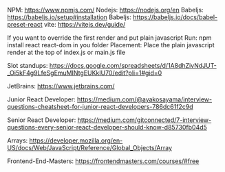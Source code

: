 NPM: https://www.npmjs.com/
Nodejs: https://nodejs.org/en
Babeljs: https://babeljs.io/setup#installation
Babeljs: https://babeljs.io/docs/babel-preset-react
vite: https://vitejs.dev/guide/

<!-- Overriden first render in index.js file -->

If you want to override the first render and put plain javascript
Run: npm install react react-dom in you folder
Placement: Place the plain javascript render at the top of index.js or main.js file

<!-- links for slot standups -->

Slot standups: https://docs.google.com/spreadsheets/d/1A8dhZivNdJUT-_Oi5kF4g9LfeSgEmuMINtgEUKkIU70/edit?pli=1#gid=0

<!-- JetBrains -->

JetBrains: https://www.jetbrains.com/

<!-- Interview questions for junior react developer -->

Junior React Developer: https://medium.com/@ayakosayama/interview-questions-cheatsheet-for-junior-react-developers-786dc61f2c9d


<!-- Interview questions for senior react developer -->

Senior React Developer: https://medium.com/gitconnected/7-interview-questions-every-senior-react-developer-should-know-d85730fb04d5

<!-- Arrays -->
Arrays: https://developer.mozilla.org/en-US/docs/Web/JavaScript/Reference/Global_Objects/Array

Frontend-End-Masters: https://frontendmasters.com/courses/#free
